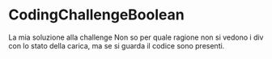 # CodingChallengeBoolean
La mia soluzione alla challenge
Non so per quale ragione non si vedono i div con lo stato della carica, ma se si guarda il codice sono presenti.
